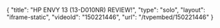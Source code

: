 {
    "title": "HP ENVY 13 (13-D010NR) REVIEW!",
    "type": "solo",
    "layout": "iframe-static",
    "videoId": "150221446",
    "url": "\/tvpembed\/150221446"
}